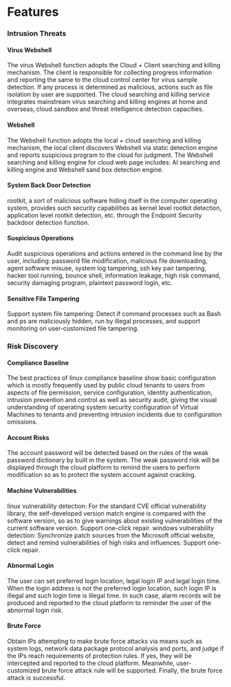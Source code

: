 # Features 


### Intrusion Threats 

#### Virus Webshell

The virus Webshell function adopts the Cloud + Client searching and killing mechanism. The client is responsible for collecting progress information and reporting the same to the cloud control center for virus sample detection. If any process is determined as malicious, actions such as file isolation by user are supported. The cloud searching and killing service integrates mainstream virus searching and killing engines at home and overseas, cloud sandbox and threat intelligence detection capacities.

#### Webshell

The Webshell function adopts the local + cloud searching and killing mechanism, the local client discovers Webshell via static detection engine and reports suspicious program to the cloud for judgment. The Webshell searching and killing engine for cloud web page includes: AI searching and killing engine and Webshell sand box detection engine.

#### System Back Door Detection

rootkit, a sort of malicious software hiding itself in the computer operating system, provides such security capabilities as kernel level rootkit detection, application level rootkit detection, etc. through the Endpoint Security backdoor detection function.

#### Suspicious Operations

Audit suspicious operations and actions entered in the command line by the user, including: password file modification, malicious file downloading, agent software misuse, system log tampering, ssh key pair tampering, hacker tool running, bounce shell, information leakage, high risk command, security damaging program, plaintext password login, etc.

#### Sensitive File Tampering

Support system file tampering: Detect if command processes such as Bash and ps are maliciously hidden, run by illegal processes, and support monitoring on user-customized file tampering.


### Risk Discovery 


#### Compliance Baseline

The best practices of linux compliance baseline show basic configuration which is mostly frequently used by public cloud tenants to users from aspects of file permission, service configuration, identity authentication, intrusion prevention and control as well as security audit, giving the visual understanding of operating system security configuration of Virtual Machines to tenants and preventing intrusion incidents due to configuration omissions.

#### Account Risks

The account password will be detected based on the rules of the weak password dictionary by built in the system. The weak password risk will be displayed through the cloud platform to remind the users to perform modification so as to protect the system account against cracking.

#### Machine Vulnerabilities

linux vulnerability detection: For the standard CVE official vulnerability library, the self-developed version match engine is compared with the software version, so as to give warnings about existing vulnerabilities of the current software version. Support one-click repair. windows vulnerability detection: Synchronize patch sources from the Microsoft official website, detect and remind vulnerabilities of high risks and influences. Support one-click repair.

#### Abnormal Login

The user can set preferred login location, legal login IP and legal login time. When the login address is not the preferred login location, such login IP is illegal and such login time is illegal time. In such case, alarm records will be produced and reported to the cloud platform to reminder the user of the abnormal login risk.

#### Brute Force

Obtain IPs attempting to make brute force attacks via means such as system logs, network data package protocol analysis and ports, and judge if the IPs reach requirements of protection rules. If yes, they will be intercepted and reported to the cloud platform. Meanwhile, user-customized brute force attack rule will be supported. Finally, the brute force attack is successful.
